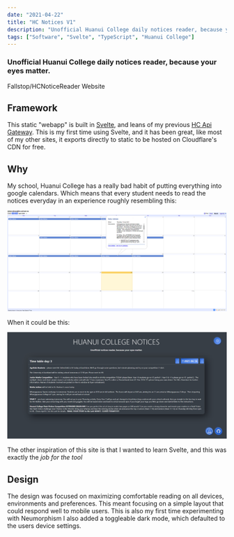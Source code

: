 ```yaml
---
date: "2021-04-22"
title: "HC Notices V1"
description: "Unofficial Huanui College daily notices reader, because your eyes matter."
tags: ["Software", "Svelte", "TypeScript", "Huanui College"]
---
```


<script lang="ts">
    import MarkdownLink from "$md/MarkdownLink.svelte";
</script>


### Unofficial Huanui College daily notices reader, because your eyes matter.

<MarkdownLink href="https://github.com/Fallstop/HCNoticeReader/tree/v1">Fallstop/HCNoticeReader</MarkdownLink>
<MarkdownLink href="https://v1.hcnoticereader.pages.dev">Website</MarkdownLink>


## Framework

This static "webapp" is built in [Svelte](https://svelte.dev/), and leans of my previous [HC Api Gateway](/projects/HCTools). This is my first time using Svelte, and it has been great, like most of my other sites, it exports directly to static to be hosted on Cloudflare's CDN for free.

## Why
My school, Huanui College has a really bad habit of putting everything into google calendars. Which means that every student needs to read the notices everyday in an experience roughly resembling this:

![Tiny Box with a lot of text inside:full](./CalenderScreenshot.png)

When it could be this:

![New Design:full](./HCNoticesScreenshot.png)

The other inspiration of this site is that I wanted to learn Svelte, and this was exactly the *job for the tool*

## Design

The design was focused on maximizing comfortable reading on all devices, environments and preferences. This meant focusing on a simple layout that could respond well to mobile users. This is also my first time experimenting with Neumorphism I also added a toggleable dark mode, which defaulted to the users device settings.